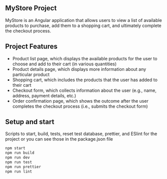 ## MyStore Project

MyStore is an Angular application that allows users to view a list of available products to purchase, add them to a shopping cart, and ultimately complete the checkout process.

## Project Features

- Product list page, which displays the available products for the user to choose and add to their cart (in various quantities)
- Product details page, which displays more information about any particular product
- Shopping cart, which includes the products that the user has added to their cart
- Checkout form, which collects information about the user (e.g., name, address, payment details, etc.)
- Order confirmation page, which shows the outcome after the user completes the checkout process (i.e., submits the checkout form)

## Setup and start

Scripts to start, build, tests, reset test database, prettier, and ESlint for the project or you can see those in the package.json file

```sh
npm start
npm run build
npm run dev
npm run test
npm run prettier
npm run lint
```
